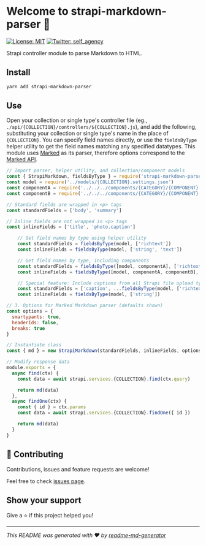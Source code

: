 # Welcome to strapi-markdown-parser 👋

[![License: MIT](https://img.shields.io/badge/License-MIT-yellow.svg)](#)
[![Twitter: self_agency](https://img.shields.io/twitter/follow/self_agency.svg?style=social)](https://twitter.com/self_agency)

Strapi controller module to parse Markdown to HTML.

## Install

```sh
yarn add strapi-markdown-parser
```

## Use

Open your collection or single type's controller file (eg., `./api/{COLLECTION}/controllers/${COLLECTION}.js`), and add the following, substituting your collection or single type's name in the place of `{COLLECTION}`. You can specify field names directly, or use the `fieldsByType` helper utility to get the field names matching any specified datatypes. This module uses [Marked](https://marked.js.org/) as its parser, therefore options correspond to the [Marked API](https://marked.js.org/using_advanced#options).

```javascript
// Import parser, helper utility, and collection/component models
const { StrapiMarkdown, fieldsByType } = require('strapi-markdown-parser')
const model = require('../models/{COLLECTION}.settings.json')
const componentA = require('../../../components/{CATEGORY}/{COMPONENT}.json')
const componentB = require('../../../components/{CATEGORY}/{COMPONENT}.json')

// Standard fields are wrapped in <p> tags
const standardFields = ['body', 'summary']

// Inline fields are not wrapped in <p> tags
const inlineFields = ['title', 'photo.caption']

    // Get field names by type using helper utility
    const standardFields = fieldsByType(model, ['richtext'])
    const inlineFields = fieldsByType(model, ['string', 'text'])

    // Get field names by type, including components
    const standardFields = fieldsByType([model, componentA], ['richtext'])
    const inlineFields = fieldsByType([model, componentA, componentB], ['string', 'text'])

    // Special feature: Include captions from all Strapi file upload types
    const standardFields = ['caption', ...fieldsByType(model, ['richtext'])]
    const inlineFields = fieldsByType(model, ['string'])

// 3. Options for Marked Markdown parser (defaults shown)
const options = {
  smartypants: true,
  headerIds: false,
  breaks: true
}

// Instantiate class
const { md } = new StrapiMarkdown(standardFields, inlineFields, options)

// Modify response data
module.exports = {
  async find(ctx) {
    const data = await strapi.services.{COLLECTION}.find(ctx.query)

    return md(data)
  },
  async findOne(ctx) {
    const { id } = ctx.params
    const data = await strapi.services.{COLLECTION}.findOne({ id })

    return md(data)
  }
}
```

## 🤝 Contributing

Contributions, issues and feature requests are welcome!

Feel free to check [issues page](https://gitlab.com/selfagency/strapi-markdown-parser/issues).

## Show your support

Give a ⭐️ if this project helped you!

---

_This README was generated with ❤️ by [readme-md-generator](https://github.com/kefranabg/readme-md-generator)_
